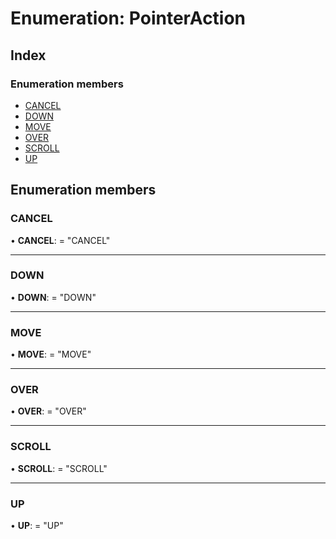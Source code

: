 # Enumeration: PointerAction

## Index

### Enumeration members

* [CANCEL](pointeraction.md#cancel)
* [DOWN](pointeraction.md#down)
* [MOVE](pointeraction.md#move)
* [OVER](pointeraction.md#over)
* [SCROLL](pointeraction.md#scroll)
* [UP](pointeraction.md#up)

## Enumeration members

###  CANCEL

• **CANCEL**: = "CANCEL"

___

###  DOWN

• **DOWN**: = "DOWN"

___

###  MOVE

• **MOVE**: = "MOVE"

___

###  OVER

• **OVER**: = "OVER"

___

###  SCROLL

• **SCROLL**: = "SCROLL"

___

###  UP

• **UP**: = "UP"
